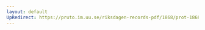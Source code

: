 ```yaml
---
layout: default
UpRedirect: https://pruto.im.uu.se/riksdagen-records-pdf/1868/prot-1868--fk--304/prot-1868--fk--304_081.pdf
---
```

